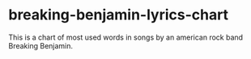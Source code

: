 # breaking-benjamin-lyrics-chart
This is a chart of most used words in songs by an american rock band Breaking Benjamin.
